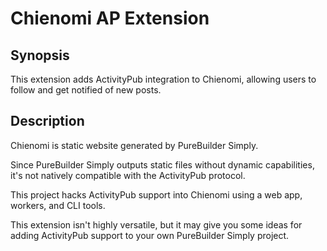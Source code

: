 # Chienomi AP Extension

## Synopsis

This extension adds ActivityPub integration to Chienomi, allowing users to follow and get notified of new posts.

## Description

Chienomi is static website generated by PureBuilder Simply.

Since PureBuilder Simply outputs static files without dynamic capabilities, it's not natively compatible with the ActivityPub protocol.

This project hacks ActivityPub support into Chienomi using a web app, workers, and CLI tools.

This extension isn't highly versatile, but it may give you some ideas for adding ActivityPub support to your own PureBuilder Simply project.

